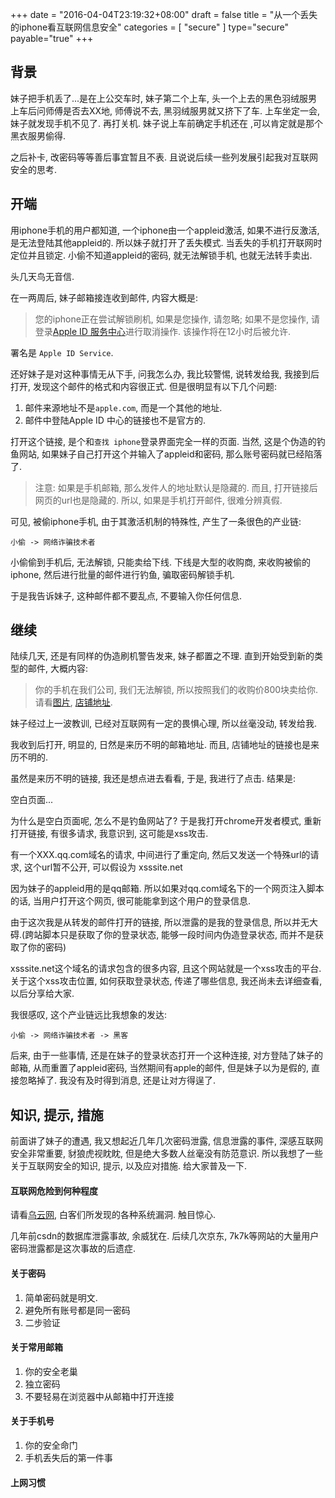 +++
date = "2016-04-04T23:19:32+08:00"
draft = false
title = "从一个丢失的iphone看互联网信息安全"
categories = [ "secure" ]
type="secure"
payable="true"
+++

## 背景

  妹子把手机丢了...是在上公交车时, 妹子第二个上车, 头一个上去的黑色羽绒服男上车后问师傅是否去XX地, 师傅说不去, 黑羽绒服男就又挤下了车. 上车坐定一会, 妹子就发现手机不见了. 再打关机. 妹子说上车前确定手机还在 ,可以肯定就是那个黑衣服男偷得.

  之后补卡, 改密码等等善后事宜暂且不表. 且说说后续一些列发展引起我对互联网安全的思考.

## 开端

  用iphone手机的用户都知道, 一个iphone由一个appleid激活, 如果不进行反激活, 是无法登陆其他appleid的. 所以妹子就打开了丢失模式. 当丢失的手机打开联网时定位并且锁定. 小偷不知道appleid的密码, 就无法解锁手机, 也就无法转手卖出.

  头几天鸟无音信.

  在一两周后, 妹子邮箱接连收到邮件, 内容大概是:

  > 您的iphone正在尝试解锁刷机, 如果是您操作, 请忽略; 如果不是您操作, 请登录[Apple ID 服务中心](#)进行取消操作. 该操作将在12小时后被允许.

  署名是 `Apple ID Service`.

  还好妹子是对这种事情无从下手, 问我怎么办, 我比较警惕, 说转发给我, 我接到后打开, 发现这个邮件的格式和内容很正式. 但是很明显有以下几个问题:

  1. 邮件来源地址不是`apple.com`, 而是一个其他的地址.
  2. 邮件中登陆Apple ID 中心的链接也不是官方的.

  打开这个链接, 是个和`查找 iphone`登录界面完全一样的页面. 当然, 这是个伪造的钓鱼网站, 如果妹子自己打开这个并输入了appleid和密码, 那么账号密码就已经陷落了.

  >注意: 如果是手机邮箱, 那么发件人的地址默认是隐藏的. 而且, 打开链接后网页的url也是隐藏的. 所以, 如果是手机打开邮件, 很难分辨真假.


  可见, 被偷iphone手机, 由于其激活机制的特殊性, 产生了一条很色的产业链:

    小偷 -> 网络诈骗技术者

  小偷偷到手机后, 无法解锁, 只能卖给下线. 下线是大型的收购商, 来收购被偷的iphone, 然后进行批量的邮件进行钓鱼, 骗取密码解锁手机.

  于是我告诉妹子, 这种邮件都不要乱点, 不要输入你任何信息.

## 继续

  陆续几天, 还是有同样的伪造刷机警告发来, 妹子都置之不理. 直到开始受到新的类型的邮件, 大概内容:

  > 你的手机在我们公司, 我们无法解锁, 所以按照我们的收购价800块卖给你. 请看[图片](#), [店铺地址](#).

  妹子经过上一波教训, 已经对互联网有一定的畏惧心理, 所以丝毫没动, 转发给我.

  我收到后打开, 明显的, 日然是来历不明的邮箱地址. 而且, 店铺地址的链接也是来历不明的.

  虽然是来历不明的链接, 我还是想点进去看看, 于是, 我进行了点击. 结果是:

  空白页面...

  为什么是空白页面呢, 怎么不是钓鱼网站了? 于是我打开chrome开发者模式, 重新打开链接, 有很多请求, 我意识到, 这可能是xss攻击.

  有一个XXX.qq.com域名的请求, 中间进行了重定向, 然后又发送一个特殊url的请求, 这个url暂不公开, 可以假设为 xsssite.net

  因为妹子的appleid用的是qq邮箱. 所以如果对qq.com域名下的一个网页注入脚本的话, 当用户打开这个网页, 很可能能拿到这个用户的登录信息.

  由于这次我是从转发的邮件打开的链接, 所以泄露的是我的登录信息, 所以并无大碍.(跨站脚本只是获取了你的登录状态, 能够一段时间内伪造登录状态, 而并不是获取了你的密码)

  xsssite.net这个域名的请求包含的很多内容, 且这个网站就是一个xss攻击的平台. 关于这个xss攻击位置, 如何获取登录状态, 传递了哪些信息, 我还尚未去详细查看, 以后分享给大家.

  我很感叹, 这个产业链远比我想象的发达:

    小偷 -> 网络诈骗技术者 -> 黑客

  后来, 由于一些事情, 还是在妹子的登录状态打开一个这种连接, 对方登陆了妹子的邮箱, 从而重置了appleid密码, 当然期间有apple的邮件, 但是妹子以为是假的, 直接忽略掉了. 我没有及时得到消息, 还是让对方得逞了.

## 知识, 提示, 措施

  前面讲了妹子的遭遇, 我又想起近几年几次密码泄露, 信息泄露的事件, 深感互联网安全非常重要, 豺狼虎视眈眈, 但是绝大多数人丝毫没有防范意识. 所以我想了一些关于互联网安全的知识, 提示, 以及应对措施. 给大家普及一下.
#### 互联网危险到何种程度

  请看[乌云网](WooYun.org), 白客们所发现的各种系统漏洞. 触目惊心.

  几年前csdn的数据库泄露事故, 余威犹在. 后续几次京东, 7k7k等网站的大量用户密码泄露都是这次事故的后遗症.

#### 关于密码

  1. 简单密码就是明文.
  2. 避免所有账号都是同一密码
  3. 二步验证

#### 关于常用邮箱
  1. 你的安全老巢
  2. 独立密码
  3. 不要轻易在浏览器中从邮箱中打开连接

#### 关于手机号
  1. 你的安全命门
  2. 手机丢失后的第一件事

#### 上网习惯
